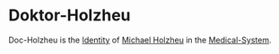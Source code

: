 # Doktor-Holzheu

Doc-Holzheu is the [Identity](170000000.md) of [Michael Holzheu](0.md) in the [Medical-System](800014.md).
